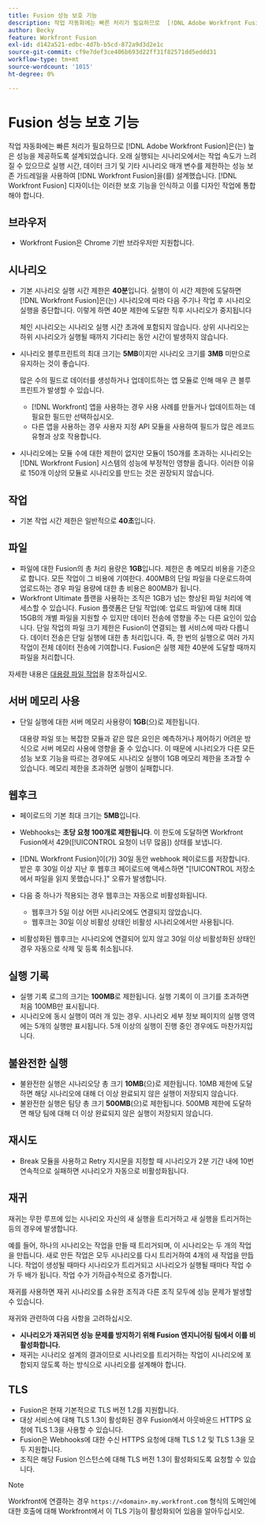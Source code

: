 ```yaml
---
title: Fusion 성능 보호 기능
description: 작업 자동화에는 빠른 처리가 필요하므로  [!DNL Adobe Workfront Fusion] 은(는) 높은 성능을 제공하도록 설계되었습니다. 오래 실행되는 시나리오에서는 작업 속도가 느려질 수 있으므로 실행 시간, 데이터 크기 및 기타 시나리오 매개 변수를 제한하는 성능 보존 가드레일을 사용하여  [!DNL Workfront Fusion] 을(를) 설계했습니다. [!DNL Workfront Fusion] 디자이너는 이러한 보호 기능에 대해 인식하고 이러한 보호 기능을 디자인 작업에 통합해야 합니다.
author: Becky
feature: Workfront Fusion
exl-id: d142a521-edbc-4d7b-b5cd-872a9d3d2e1c
source-git-commit: cf9e7def3ce406b693d22ff31f82571dd5eddd31
workflow-type: tm+mt
source-wordcount: '1015'
ht-degree: 0%

---
```


# Fusion 성능 보호 기능

작업 자동화에는 빠른 처리가 필요하므로 [!DNL Adobe Workfront Fusion]은(는) 높은 성능을 제공하도록 설계되었습니다. 오래 실행되는 시나리오에서는 작업 속도가 느려질 수 있으므로 실행 시간, 데이터 크기 및 기타 시나리오 매개 변수를 제한하는 성능 보존 가드레일을 사용하여 [!DNL Workfront Fusion]을(를) 설계했습니다. [!DNL Workfront Fusion] 디자이너는 이러한 보호 기능을 인식하고 이를 디자인 작업에 통합해야 합니다.

## 브라우저

* Workfront Fusion은 Chrome 기반 브라우저만 지원합니다.

## 시나리오

* 기본 시나리오 실행 시간 제한은 **40분**&#x200B;입니다. 실행이 이 시간 제한에 도달하면 [!DNL Workfront Fusion]은(는) 시나리오에 따라 다음 주기나 작업 후 시나리오 실행을 중단합니다. 이렇게 하면 40분 제한에 도달한 직후 시나리오가 중지됩니다

  체인 시나리오는 시나리오 실행 시간 초과에 포함되지 않습니다. 상위 시나리오는 하위 시나리오가 실행될 때까지 기다리는 동안 시간이 발생하지 않습니다.
* 시나리오 블루프린트의 최대 크기는 **5MB**&#x200B;이지만 시나리오 크기를 **3MB** 미만으로 유지하는 것이 좋습니다.

  많은 수의 필드로 데이터를 생성하거나 업데이트하는 앱 모듈로 인해 매우 큰 블루프린트가 발생할 수 있습니다.

   * [!DNL Workfront] 앱을 사용하는 경우 사용 사례를 만들거나 업데이트하는 데 필요한 필드만 선택하십시오.
   * 다른 앱을 사용하는 경우 사용자 지정 API 모듈을 사용하여 필드가 많은 레코드 유형과 상호 작용합니다.

* 시나리오에는 모듈 수에 대한 제한이 없지만 모듈이 150개를 초과하는 시나리오는 [!DNL Workfront Fusion] 시스템의 성능에 부정적인 영향을 줍니다. 이러한 이유로 150개 이상의 모듈로 시나리오를 만드는 것은 권장되지 않습니다.

## 작업

* 기본 작업 시간 제한은 일반적으로 **40초**&#x200B;입니다.

<!--
* The operation timeout for calls to Adobe Workfront is **120 seconds**.
-->

## 파일

* 파일에 대한 Fusion의 총 처리 용량은 **1GB**&#x200B;입니다. 제한은 총 메모리 비용을 기준으로 합니다. 모든 작업이 그 비용에 기여한다. 400MB의 단일 파일을 다운로드하여 업로드하는 경우 파일 용량에 대한 총 비용은 800MB가 됩니다.
* Workfront Ultimate 플랜을 사용하는 조직은 1GB가 넘는 향상된 파일 처리에 액세스할 수 있습니다. Fusion 플랫폼은 단일 작업(예: 업로드 파일)에 대해 최대 15GB의 개별 파일을 지원할 수 있지만 데이터 전송에 영향을 주는 다른 요인이 있습니다. 단일 작업의 파일 크기 제한은 Fusion이 연결되는 웹 서비스에 따라 다릅니다. 데이터 전송은 단일 실행에 대한 총 처리입니다. 즉, 한 번의 실행으로 여러 가지 작업이 전체 데이터 전송에 기여합니다. Fusion은 실행 제한 40분에 도달할 때까지 파일을 처리합니다.

자세한 내용은 [대용량 파일 작업](/help/workfront-fusion/references/scenarios/fusion-large-files.md)을 참조하십시오.

## 서버 메모리 사용

* 단일 실행에 대한 서버 메모리 사용량이 **1GB**(으)로 제한됩니다.

  대용량 파일 또는 복잡한 모듈과 같은 많은 요인은 예측하거나 제어하기 어려운 방식으로 서버 메모리 사용에 영향을 줄 수 있습니다. 이 때문에 시나리오가 다른 모든 성능 보호 기능을 따르는 경우에도 시나리오 실행이 1GB 메모리 제한을 초과할 수 있습니다. 메모리 제한을 초과하면 실행이 실패합니다.

## 웹후크

* 페이로드의 기본 최대 크기는 **5MB**&#x200B;입니다.
* Webhooks는 **초당 요청 100개로 제한됩니다**. 이 한도에 도달하면 Workfront Fusion에서 429([!UICONTROL 요청이 너무 많음]) 상태를 보냅니다.
* [!DNL Workfront Fusion]이(가) 30일 동안 webhook 페이로드를 저장합니다. 받은 후 30일 이상 지난 후 웹후크 페이로드에 액세스하면 &quot;[!UICONTROL 저장소에서 파일을 읽지 못했습니다.]&quot; 오류가 발생합니다.
* 다음 중 하나가 적용되는 경우 웹후크는 자동으로 비활성화됩니다.

   * 웹후크가 5일 이상 어떤 시나리오에도 연결되지 않았습니다.
   * 웹후크는 30일 이상 비활성 상태인 비활성 시나리오에서만 사용됩니다.

* 비활성화된 웹후크는 시나리오에 연결되어 있지 않고 30일 이상 비활성화된 상태인 경우 자동으로 삭제 및 등록 취소됩니다.

## 실행 기록

* 실행 기록 로그의 크기는 **100MB**&#x200B;로 제한됩니다. 실행 기록이 이 크기를 초과하면 처음 100MB만 표시됩니다.
* 시나리오에 동시 실행이 여러 개 있는 경우. 시나리오 세부 정보 페이지의 실행 영역에는 5개의 실행만 표시됩니다. 5개 이상의 실행이 진행 중인 경우에도 마찬가지입니다.

## 불완전한 실행

* 불완전한 실행은 시나리오당 총 크기 **10MB**(으)로 제한됩니다. 10MB 제한에 도달하면 해당 시나리오에 대해 더 이상 완료되지 않은 실행이 저장되지 않습니다.
* 불완전한 실행은 팀당 총 크기 **500MB**(으)로 제한됩니다. 500MB 제한에 도달하면 해당 팀에 대해 더 이상 완료되지 않은 실행이 저장되지 않습니다.

## 재시도

* Break 모듈을 사용하고 Retry 지시문을 지정할 때 시나리오가 2분 기간 내에 10번 연속적으로 실패하면 시나리오가 자동으로 비활성화됩니다.

## 재귀

재귀는 무한 루프에 있는 시나리오 자신의 새 실행을 트리거하고 새 실행을 트리거하는 등의 경우에 발생합니다.

예를 들어, 하나의 시나리오는 작업을 만들 때 트리거되며, 이 시나리오는 두 개의 작업을 만듭니다. 새로 만든 작업은 모두 시나리오를 다시 트리거하여 4개의 새 작업을 만듭니다. 작업이 생성될 때마다 시나리오가 트리거되고 시나리오가 실행될 때마다 작업 수가 두 배가 됩니다. 작업 수가 기하급수적으로 증가합니다.

재귀를 사용하면 재귀 시나리오를 소유한 조직과 다른 조직 모두에 성능 문제가 발생할 수 있습니다.

재귀와 관련하여 다음 사항을 고려하십시오.

* **시나리오가 재귀되면 성능 문제를 방지하기 위해 Fusion 엔지니어링 팀에서 이를 비활성화합니다.**
* 재귀는 시나리오 설계의 결과이므로 시나리오를 트리거하는 작업이 시나리오에 포함되지 않도록 하는 방식으로 시나리오를 설계해야 합니다.

## TLS

* Fusion은 현재 기본적으로 TLS 버전 1.2를 지원합니다.
* 대상 서비스에 대해 TLS 1.3이 활성화된 경우 Fusion에서 아웃바운드 HTTPS 요청에 TLS 1.3을 사용할 수 있습니다.
* Fusion은 Webhooks에 대한 수신 HTTPS 요청에 대해 TLS 1.2 및 TLS 1.3을 모두 지원합니다.
* 조직은 해당 Fusion 인스턴스에 대해 TLS 버전 1.3이 활성화되도록 요청할 수 있습니다.

>[!NOTE]
>
> Workfront에 연결하는 경우 `https://<domain>.my.workfront.com` 형식의 도메인에 대한 호출에 대해 Workfront에서 이 TLS 기능이 활성화되어 있음을 알아두십시오.

